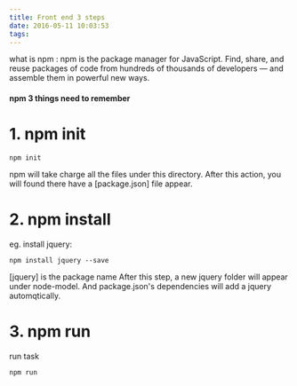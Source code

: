 ```yaml
---
title: Front end 3 steps
date: 2016-05-11 10:03:53
tags:
---
```

what is npm :
npm is the package manager for JavaScript. Find, share, and reuse packages of code from hundreds of thousands of developers — and assemble them in powerful new ways.

#### npm 3 things need to remember
<!--more-->
# 1. npm init
```
npm init
```
npm will take charge all the files under this directory.
After this action, you will found there have a [package.json] file appear.

# 2. npm install
eg. install jquery:
```
npm install jquery --save
```
[jquery] is the package name
After this step, a new jquery folder will appear under node-model. 
And package.json's dependencies will add a jquery automqtically.

# 3. npm run
run task
```
npm run
```

#### 
